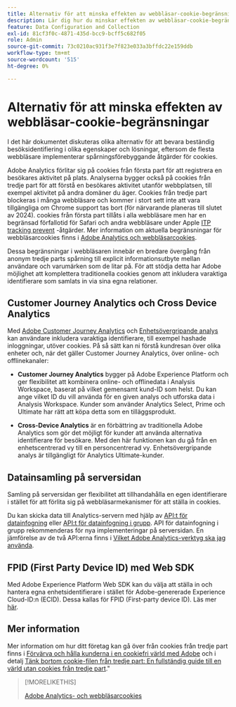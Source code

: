 ```yaml
---
title: Alternativ för att minska effekten av webbläsar-cookie-begränsningar
description: Lär dig hur du minskar effekten av webbläsar-cookie-begränsningar för att förbättra datainsamlingen för Adobe Analytics.
feature: Data Configuration and Collection
exl-id: 81cf3f0c-4871-435d-bcc9-bcff5c682f05
role: Admin
source-git-commit: 73c0210ac931f3e7f823e033a3bffdc22e159ddb
workflow-type: tm+mt
source-wordcount: '515'
ht-degree: 0%

---
```


# Alternativ för att minska effekten av webbläsar-cookie-begränsningar

I det här dokumentet diskuteras olika alternativ för att bevara beständig besöksidentifiering i olika egenskaper och lösningar, eftersom de flesta webbläsare implementerar spårningsförebyggande åtgärder för cookies.

Adobe Analytics förlitar sig på cookies från första part för att registrera en besökares aktivitet på plats. Analyserna bygger också på cookies från tredje part för att förstå en besökares aktivitet utanför webbplatsen, till exempel aktivitet på andra domäner du äger. Cookies från tredje part blockeras i många webbläsare och kommer i stort sett inte att vara tillgängliga om Chrome support tas bort (för närvarande planeras till slutet av 2024). cookies från första part tillåts i alla webbläsare men har en begränsad förfallotid för Safari och andra webbläsare under Apple [ITP tracking prevent](https://webkit.org/tracking-prevention) -åtgärder. Mer information om aktuella begränsningar för webbläsarcookies finns i [Adobe Analytics och webbläsarcookies](cookies.md).

Dessa begränsningar i webbläsaren innebär en bredare övergång från anonym tredje parts spårning till explicit informationsutbyte mellan användare och varumärken som de litar på. För att stödja detta har Adobe möjlighet att komplettera traditionella cookies genom att inkludera varaktiga identifierare som samlats in via sina egna relationer.

## Customer Journey Analytics och Cross Device Analytics

Med [Adobe Customer Journey Analytics](https://experienceleague.adobe.com/docs/analytics-platform/using/cja-overview/cja-overview.html?lang=sv-SE) och [Enhetsövergripande analys](/help/components/cda/overview.md) kan användare inkludera varaktiga identifierare, till exempel hashade inloggningar, utöver cookies. På så sätt kan ni förstå kundresan över olika enheter och, när det gäller Customer Journey Analytics, över online- och offlinekanaler:

* **Customer Journey Analytics** bygger på Adobe Experience Platform och ger flexibilitet att kombinera online- och offlinedata i Analysis Workspace, baserat på vilket gemensamt kund-ID som helst. Du kan ange vilket ID du vill använda för en given analys och utforska data i Analysis Workspace. Kunder som använder Analytics Select, Prime och Ultimate har rätt att köpa detta som en tilläggsprodukt.

* **Cross-Device Analytics** är en förbättring av traditionella Adobe Analytics som gör det möjligt för kunder att använda alternativa identifierare för besökare. Med den här funktionen kan du gå från en enhetscentrerad vy till en personcentrerad vy. Enhetsövergripande analys är tillgängligt för Analytics Ultimate-kunder.

## Datainsamling på serversidan

Samling på serversidan ger flexibilitet att tillhandahålla en egen identifierare i stället för att förlita sig på webbläsarmekanismer för att ställa in cookies.

Du kan skicka data till Analytics-servern med hjälp av [API:t för datainfogning](https://developer.adobe.com/analytics-apis/docs/1.4/guides/data-insertion/) eller [API:t för datainfogning i grupp](https://developer.adobe.com/analytics-apis/docs/2.0/guides/endpoints/bulk-data-insertion/). API för datainfogning i grupp rekommenderas för nya implementeringar på serversidan. En jämförelse av de två API:erna finns i [Vilket Adobe Analytics-verktyg ska jag använda](/help/analyze/get-started/which-analytics-tool.md).

## FPID (First Party Device ID) med Web SDK

Med Adobe Experience Platform Web SDK kan du välja att ställa in och hantera egna enhetsidentifierare i stället för Adobe-genererade Experience Cloud-ID:n (ECID). Dessa kallas för FPID (First-party device ID). Läs mer [här](https://experienceleague.adobe.com/docs/experience-platform/edge/identity/first-party-device-ids.html?lang=sv-SE).

## Mer information

Mer information om hur ditt företag kan gå över från cookies från tredje part finns i [Förvärva och hålla kunderna i en cookiefri värld med Adobe](https://business.adobe.com/solutions/cookieless.html) och i detalj [Tänk bortom cookie-filen från tredje part: En fullständig guide till en värld utan cookies från tredje part](https://business.adobe.com/content/dam/www/us/en/pdfs/Adobe_Thinking_Beyond_the_Third_Party_Cookie.pdf).&quot;

>[!MORELIKETHIS]
>
>[Adobe Analytics- och webbläsarcookies](cookies.md)
